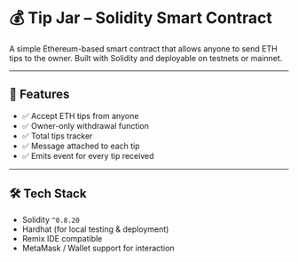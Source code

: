 # 💰 Tip Jar – Solidity Smart Contract

A simple Ethereum-based smart contract that allows anyone to send ETH tips to the owner. Built with Solidity and deployable on testnets or mainnet.

---

## 📜 Features

- ✅ Accept ETH tips from anyone  
- ✅ Owner-only withdrawal function  
- ✅ Total tips tracker  
- ✅ Message attached to each tip  
- ✅ Emits event for every tip received

---

## 🛠️ Tech Stack

- Solidity `^0.8.20`  
- Hardhat (for local testing & deployment)  
- Remix IDE compatible  
- MetaMask / Wallet support for interaction

